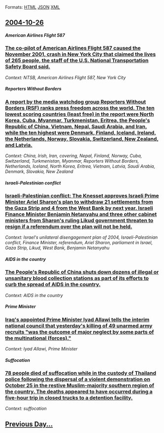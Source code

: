 
Formats: [HTML](2004/10/26/index.html)  [JSON](2004/10/26/index.json)  [XML](2004/10/26/index.xml)  

## [2004-10-26](/news/2004/10/26/index.md)

##### American Airlines Flight 587
### [ The co-pilot of American Airlines Flight 587 caused the November 2001, crash in New York City that claimed the lives of 265 people, the staff of the U.S. National Transportation Safety Board said. ](/news/2004/10/26/the-co-pilot-of-american-airlines-flight-587-caused-the-november-2001-crash-in-new-york-city-that-claimed-the-lives-of-265-people-the-sta.md)
_Context: NTSB, American Airlines Flight 587, New York City_

##### Reporters Without Borders
### [ A report by the media watchdog group Reporters Without Borders (RSF) ranks press freedom across the world. The ten lowest scoring countries (least free) in the report were North Korea, Cuba, Myanmar, Turkmenistan, Eritrea, the People's Republic of China, Vietnam, Nepal, Saudi Arabia, and Iran, while the ten highest were Denmark, Finland, Iceland, Ireland, the Netherlands, Norway, Slovakia, Switzerland, New Zealand, and Latvia. ](/news/2004/10/26/a-report-by-the-media-watchdog-group-reporters-without-borders-rsf-ranks-press-freedom-across-the-world-the-ten-lowest-scoring-countries.md)
_Context: China, Irish, Iran, covering, Nepal, Finland, Norway, Cuba, Switzerland, Turkmenistan, Myanmar, Reporters Without Borders, Netherlands, Iceland, North Korea, Eritrea, Vietnam, Latvia, Saudi Arabia, Denmark, Slovakia, New Zealand_

##### Israeli-Palestinian conflict
### [ Israeli-Palestinian conflict: The Knesset approves Israeli Prime Minister Ariel Sharon's plan to withdraw 21 settlements from the Gaza Strip and 4 from the West Bank by next year. Israeli Finance Minister Benjamin Netanyahu and three other cabinet ministers from Sharon's ruling Likud government threaten to resign if a referendum over the plan will not be held. ](/news/2004/10/26/israeli-palestinian-conflict-the-knesset-approves-israeli-prime-minister-ariel-sharon-s-plan-to-withdraw-21-settlements-from-the-gaza-stri.md)
_Context: Israel's unilateral disengagement plan of 2004, Israeli-Palestinian conflict, Finance Minister, referendum, Ariel Sharon, parliament in Israel, Gaza Strip, Likud, West Bank, Benjamin Netanyahu_

##### AIDS in the country
### [ The People's Republic of China shuts down dozens of illegal or unsanitary blood collection stations as part of its efforts to curb the spread of AIDS in the country. ](/news/2004/10/26/the-people-s-republic-of-china-shuts-down-dozens-of-illegal-or-unsanitary-blood-collection-stations-as-part-of-its-efforts-to-curb-the-spre.md)
_Context: AIDS in the country_

##### Prime Minister
### [ Iraq's appointed Prime Minister Iyad Allawi tells the interim national council that yesterday's killing of 49 unarmed army recruits "was the outcome of major neglect by some parts of the multinational (forces)." ](/news/2004/10/26/iraq-s-appointed-prime-minister-iyad-allawi-tells-the-interim-national-council-that-yesterday-s-killing-of-49-unarmed-army-recruits-was-th.md)
_Context: Iyad Allawi, Prime Minister_

##### Suffocation
### [ 78 people died of suffocation while in the custody of Thailand police following the dispersal of a violent demonstration on October 25 in the restive Muslim-majority southern region of the country. The deaths appeared to have occurred during a five-hour trip in closed trucks to a detention facility. ](/news/2004/10/26/78-people-died-of-suffocation-while-in-the-custody-of-thailand-police-following-the-dispersal-of-a-violent-demonstration-on-october-25-in-t.md)
_Context: suffocation_

## [Previous Day...](/news/2004/10/25/index.md)


